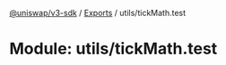 [@uniswap/v3-sdk](../README.md) / [Exports](../modules.md) / utils/tickMath.test

# Module: utils/tickMath.test
